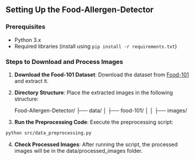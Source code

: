 ## Setting Up the Food-Allergen-Detector

### Prerequisites
- Python 3.x
- Required libraries (install using `pip install -r requirements.txt`)

### Steps to Download and Process Images

1. **Download the Food-101 Dataset**: 
   Download the dataset from [Food-101](https://data.vision.ee.ethz.ch/cvl/food-101.tar.gz) and extract it.

2. **Directory Structure**:
   Place the extracted images in the following structure:

   Food-Allergen-Detector/
   ├── data/
   │   ├── food-101/
   │   │   ├── images/

4. **Run the Preprocessing Code**:
Execute the preprocessing script:
```bash
python src/data_preprocessing.py
```
4. **Check Processed Images**:
   After running the script, the processed images will be in the data/processed_images folder.
